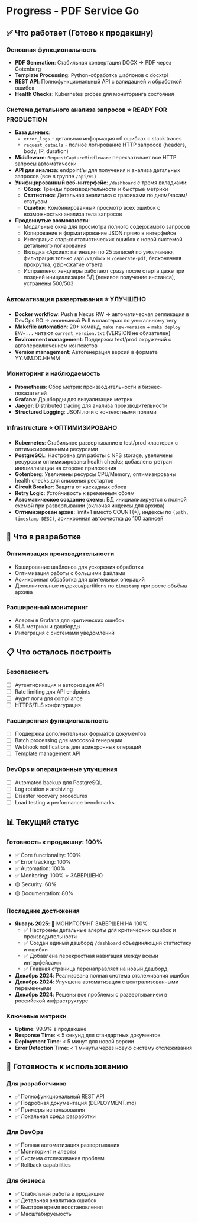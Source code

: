 # Progress - PDF Service Go

## ✅ Что работает (Готово к продакшну)

### Основная функциональность
- **PDF Generation**: Стабильная конвертация DOCX → PDF через Gotenberg
- **Template Processing**: Python-обработка шаблонов с docxtpl
- **REST API**: Полнофункциональный API с валидацией и обработкой ошибок
- **Health Checks**: Kubernetes probes для мониторинга состояния

### Система детального анализа запросов ⭐ READY FOR PRODUCTION
- **База данных**: 
  - `error_logs` - детальная информация об ошибках с stack traces
  - `request_details` - полное логирование HTTP запросов (headers, body, IP, duration)
- **Middleware**: `RequestCaptureMiddleware` перехватывает все HTTP запросы автоматически
- **API для анализа**: endpoint'ы для получения и анализа детальных запросов (все в группе `/api/v1`)
- **Унифицированный веб-интерфейс**: `/dashboard` с тремя вкладками:
  - **Обзор**: Тренды производительности и быстрые метрики
  - **Статистика**: Детальная аналитика с графиками по дням/часам/статусам
  - **Ошибки**: Комбинированный просмотр всех ошибок с возможностью анализа тела запросов
- **Продвинутые возможности**:
  - Модальные окна для просмотра полного содержимого запросов
  - Копирование и форматирование JSON прямо в интерфейсе
  - Интеграция старых статистических ошибок с новой системой детального логирования
  - Вкладка «Архив»: пагинация по 25 записей по умолчанию, фильтрация только `/api/v1/docx` и `/generate-pdf`, бесконечная прокрутка, gzip-сжатие ответа
  - Исправлено: хендлеры работают сразу после старта даже при поздней инициализации БД (ленивое получение инстанса), устранены 500/503

### Автоматизация развертывания ⭐ УЛУЧШЕНО
- **Docker workflow**: Push в Nexus RW → автоматическая репликация в DevOps RO → анонимный Pull в кластерах по уникальному тегу
- **Makefile automation**: 20+ команд, `make new-version` + `make deploy ENV=...` читают `current_version.txt` (VERSION не обязателен)
- **Environment management**: Поддержка test/prod окружений с автопереключением контекстов
- **Version management**: Автогенерация версий в формате YY.MM.DD.HHMM

### Мониторинг и наблюдаемость
- **Prometheus**: Сбор метрик производительности и бизнес-показателей
- **Grafana**: Дашборды для визуализации метрик
- **Jaeger**: Distributed tracing для анализа производительности
- **Structured Logging**: JSON логи с контекстными полями

### Infrastructure ⭐ ОПТИМИЗИРОВАНО
- **Kubernetes**: Стабильное развертывание в test/prod кластерах с оптимизированными ресурсами
- **PostgreSQL**: Настроена для работы с NFS storage, увеличены ресурсы и оптимизированы health checks; добавлены ретраи инициализации на стороне приложения
- **Gotenberg**: Увеличены ресурсы CPU/Memory, оптимизированы health checks для снижения рестартов
- **Circuit Breaker**: Защита от каскадных сбоев
- **Retry Logic**: Устойчивость к временным сбоям
- **Автоматическое создание схемы**: БД инициализируется с полной схемой при развертывании (включая индексы для архива)
 - **Оптимизирован архив**: limit+1 вместо COUNT(*), индексы по `(path, timestamp DESC)`, асинхронная автоочистка до 100 записей

## 🚧 Что в разработке

### Оптимизация производительности
- Кэширование шаблонов для ускорения обработки
- Оптимизация работы с большими файлами
- Асинхронная обработка для длительных операций
 - Дополнительные индексы/partitions по `timestamp` при росте объёма архива

### Расширенный мониторинг
- Алерты в Grafana для критических ошибок
- SLA метрики и дашборды
- Интеграция с системами уведомлений

## 📋 Что осталось построить

### Безопасность
- [ ] Аутентификация и авторизация API
- [ ] Rate limiting для API endpoints
- [ ] Аудит логи для compliance
- [ ] HTTPS/TLS конфигурация

### Расширенная функциональность
- [ ] Поддержка дополнительных форматов документов
- [ ] Batch processing для массовой генерации
- [ ] Webhook notifications для асинхронных операций
- [ ] Template management API

### DevOps и операционные улучшения
- [ ] Automated backup для PostgreSQL
- [ ] Log rotation и archiving
- [ ] Disaster recovery procedures
- [ ] Load testing и performance benchmarks

## 📊 Текущий статус

### Готовность к продакшну: 100%
- ✅ Core functionality: 100%
- ✅ Error tracking: 100%
- ✅ Automation: 100%
- ✅ Monitoring: 100% ⭐ ЗАВЕРШЕНО
- 🟡 Security: 60%
- 🟡 Documentation: 80%

### Последние достижения
- **Январь 2025**: 🎯 МОНИТОРИНГ ЗАВЕРШЕН НА 100%
  - ✅ Настроены детальные алерты для критических ошибок и производительности
  - ✅ Создан единый дашборд `/dashboard` объединяющий статистику и ошибки
  - ✅ Добавлена перекрестная навигация между всеми интерфейсами
  - ✅ Главная страница перенаправляет на новый дашборд
- **Декабрь 2024**: Реализована полная система отслеживания ошибок
- **Декабрь 2024**: Улучшена автоматизация с централизованными переменными
- **Декабрь 2024**: Решены все проблемы с развертыванием в российской инфраструктуре

### Ключевые метрики
- **Uptime**: 99.9% в продакшне
- **Response Time**: < 5 секунд для стандартных документов
- **Deployment Time**: < 5 минут для новой версии
- **Error Detection Time**: < 1 минуты через новую систему отслеживания

## 🎯 Готовность к использованию

### Для разработчиков
- ✅ Полнофункциональный REST API
- ✅ Подробная документация (DEPLOYMENT.md)
- ✅ Примеры использования
- ✅ Локальная среда разработки

### Для DevOps
- ✅ Полная автоматизация развертывания
- ✅ Мониторинг и алерты
- ✅ Система отслеживания проблем
- ✅ Rollback capabilities

### Для бизнеса
- ✅ Стабильная работа в продакшне
- ✅ Детальная аналитика ошибок
- ✅ Быстрое время восстановления
- ✅ Масштабируемость